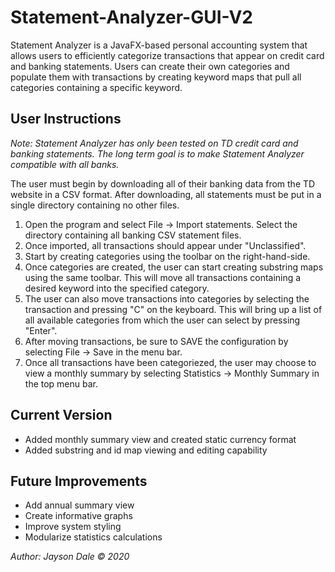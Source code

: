 # Statement-Analyzer-GUI-V2
Statement Analyzer is a JavaFX-based personal accounting system that allows users to efficiently categorize transactions that
appear on credit card and banking statements. Users can create their own categories and populate them with transactions by
creating keyword maps that pull all categories containing a specific keyword.
## User Instructions
*Note: Statement Analyzer has only been tested on TD credit card and banking statements. The long term goal is to make
Statement Analyzer compatible with all banks.*

The user must begin by downloading all of their banking data from the TD website in a CSV format. After downloading, all
statements must be put in a single directory containing no other files.

1. Open the program and select File -> Import statements. Select the directory containing all banking CSV statement files.
2. Once imported, all transactions should appear under "Unclassified".
3. Start by creating categories using the toolbar on the right-hand-side.
4. Once categories are created, the user can start creating substring maps using the same toolbar. This will move all
transactions containing a desired keyword into the specified category.
5. The user can also move transactions into categories by selecting the transaction and pressing "C" on the keyboard. This
will bring up a list of all available categories from which the user can select by pressing "Enter".
6. After moving transactions, be sure to SAVE the configuration by selecting File -> Save in the menu bar.
6. Once all transactions have been categoriezed, the user may choose to view a monthly summary by selecting Statistics ->
Monthly Summary in the top menu bar.

## Current Version
- Added monthly summary view and created static currency format
- Added substring and id map viewing and editing capability

## Future Improvements
- Add annual summary view
- Create informative graphs
- Improve system styling
- Modularize statistics calculations

*Author: Jayson Dale © 2020*
